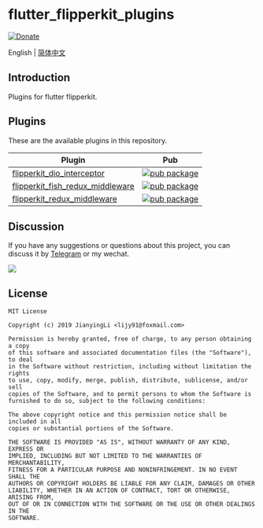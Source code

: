 # flutter_flipperkit_plugins

[![Donate](https://img.shields.io/badge/Donate-PayPal-green.svg)](https://www.paypal.com/cgi-bin/webscr?cmd=_donations&business=lijy91%40live.com&currency_code=USD&source=url)

English | [简体中文](./README.zh_CN.md)

## Introduction

Plugins for flutter flipperkit.

## Plugins

These are the available plugins in this repository.

| Plugin | Pub |
|--------|-----|
| [flipperkit_dio_interceptor](./packages/flipperkit_dio_interceptor/) | [![pub package](https://img.shields.io/pub/v/flipperkit_dio_interceptor.svg)](https://pub.dartlang.org/packages/flipperkit_dio_interceptor) |
| [flipperkit_fish_redux_middleware](./packages/flipperkit_fish_redux_middleware/) | [![pub package](https://img.shields.io/pub/v/flipperkit_fish_redux_middleware.svg)](https://pub.dartlang.org/packages/flipperkit_fish_redux_middleware) |
| [flipperkit_redux_middleware](./packages/flipperkit_redux_middleware/) | [![pub package](https://img.shields.io/pub/v/flipperkit_redux_middleware.svg)](https://pub.dartlang.org/packages/flipperkit_redux_middleware) |

## Discussion

If you have any suggestions or questions about this project, you can discuss it by [Telegram](https://t.me/lijy91) or my wechat.

![](http://blankapp.org/assets/images/wechat_qrcode.png)

## License

```
MIT License

Copyright (c) 2019 JianyingLi <lijy91@foxmail.com>

Permission is hereby granted, free of charge, to any person obtaining a copy
of this software and associated documentation files (the "Software"), to deal
in the Software without restriction, including without limitation the rights
to use, copy, modify, merge, publish, distribute, sublicense, and/or sell
copies of the Software, and to permit persons to whom the Software is
furnished to do so, subject to the following conditions:

The above copyright notice and this permission notice shall be included in all
copies or substantial portions of the Software.

THE SOFTWARE IS PROVIDED "AS IS", WITHOUT WARRANTY OF ANY KIND, EXPRESS OR
IMPLIED, INCLUDING BUT NOT LIMITED TO THE WARRANTIES OF MERCHANTABILITY,
FITNESS FOR A PARTICULAR PURPOSE AND NONINFRINGEMENT. IN NO EVENT SHALL THE
AUTHORS OR COPYRIGHT HOLDERS BE LIABLE FOR ANY CLAIM, DAMAGES OR OTHER
LIABILITY, WHETHER IN AN ACTION OF CONTRACT, TORT OR OTHERWISE, ARISING FROM,
OUT OF OR IN CONNECTION WITH THE SOFTWARE OR THE USE OR OTHER DEALINGS IN THE
SOFTWARE.
```